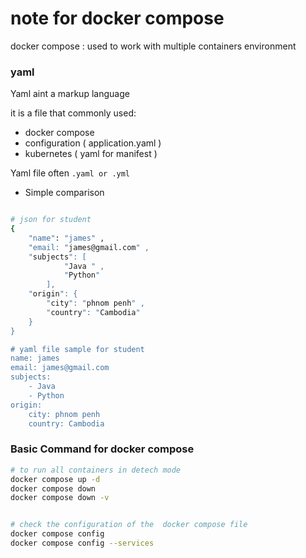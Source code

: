 # note for docker compose 

docker compose : used to work with multiple containers environment 

### yaml 
Yaml aint a markup language 

it is a file that commonly used: 
- docker compose 
- configuration ( application.yaml )
- kubernetes ( yaml for manifest )

Yaml file often `.yaml or .yml`

* Simple comparison 
```bash

# json for student 
{
    "name": "james" ,
    "email: "james@gmail.com" , 
    "subjects": [
            "Java " , 
            "Python" 
        ], 
    "origin": {
        "city": "phnom penh" , 
        "country": "Cambodia"
    }
}

# yaml file sample for student 
name: james
email: james@gmail.com
subjects: 
    - Java
    - Python 
origin: 
    city: phnom penh 
    country: Cambodia 

```

### Basic Command for docker compose 
```bash 
# to run all containers in detech mode
docker compose up -d 
docker compose down 
docker compose down -v


# check the configuration of the  docker compose file 
docker compose config 
docker compose config --services
```
